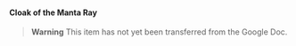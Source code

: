#### Cloak of the Manta Ray

> **Warning**
> This item has not yet been transferred from the Google Doc.
